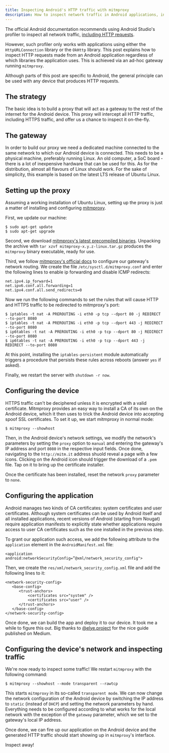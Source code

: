 ```yaml
---
title: Inspecting Android's HTTP traffic with mitmproxy
description: How to inspect network traffic in Android applications, including SSL-encrypted traffic, with a man-in-the-middle proxy
---
```


The official Android documentation recommends using Android Studio's profiler to
inspect all network traffic, [including HTTP requests](android-networkprofiler).

However, such profiler only works with applications using either the
`HttpURLConnection` library or the `OkHttp` library. This post explains how to 
inspect HTTP requests made from an Android application regardless of which
libraries the application uses. This is achieved via an ad-hoc gateway running 
`mitmproxy`.

Although parts of this post are specific to Android, the general principle can
be used with any device that produces HTTP requests.

## The strategy

The basic idea is to build a proxy that will act as a gateway to the rest of the
internet for the Android device. This proxy will intercept all HTTP traffic,
including HTTPS traffic, and offer us a chance to inspect it on-the-fly.

## The gateway

In order to build our proxy we need a dedicated machine connected to the same
network to which our Android device is connected. This needs to be a physical
machine, preferably running Linux. An old computer, a SoC board - there is a
lot of inexpensive hardware that can be used for this. As for the distribution,
almost all flavours of Linux should work. For the sake of simplicity, this
example is based on the latest LTS release of Ubuntu Linux.

## Setting up the proxy

Assuming a working installation of Ubuntu Linux, setting up the proxy is just a
matter of installing and configuring [mitmproxy](https://mitmproxy.org).

First, we update our machine:

    $ sudo apt-get update
    $ sudo apt-get upgrade

Second, we download [mitmproxy's latest precompiled
binaries](https://github.com/mitmproxy/mitmproxy/releases). Unpacking the 
archive with `tar xzvf mitmproxy-x.y.z-linux.tar.gz` produces the 
`mitmproxy` binary executable, ready for use.

Third, we follow [mitmproxy's official docs](mitmproxy-transparentmode) to
configure our gateway's network routing. We create the file 
`/etc/sysctl.d/mitmproxy.conf` and enter the following lines to enable ip 
forwarding and disable ICMP redirects:

    net.ipv4.ip_forward=1
    net.ipv6.conf.all.forwarding=1
    net.ipv4.conf.all.send_redirects=0

Now we run the following commands to set the rules that will cause HTTP and 
HTTPS traffic to be redirected to mitmproxy's port:

    $ iptables -t nat -A PREROUTING -i eth0 -p tcp --dport 80 -j REDIRECT --to-port 8080
    $ iptables -t nat -A PREROUTING -i eth0 -p tcp --dport 443 -j REDIRECT --to-port 8080
    $ ip6tables -t nat -A PREROUTING -i eth0 -p tcp --dport 80 -j REDIRECT --to-port 8080
    $ ip6tables -t nat -A PREROUTING -i eth0 -p tcp --dport 443 -j REDIRECT --to-port 8080

At this point, installing the `iptables-persistent` module automatically
triggers a procedure that persists these rules across reboots (answer `yes` 
if asked). 

Finally, we restart the server with `shutdown -r now`.

## Configuring the device

HTTPS traffic can't be deciphered unless it is encrypted with a valid
certificate. Mitmproxy provides an easy way to install a CA of its own on the 
Android device, which it then uses to trick the Android device into accepting 
spoof SSL certificates. To set it up, we start mitmproxy in normal mode:

    $ mitmproxy --showhost

Then, in the Android device's network settings, we modify the network's 
parameters by setting the `proxy` option to `manual` and entering the gateway's 
IP address and port `8080` in the respective input fields. Once done, navigating 
to the `http://mitm.it` address shuold reveal a page with a few icons. Clicking
on the Android icon should trigger the download of a `.pem` file. Tap on it to 
bring up the certificate installer.

Once the certificate has been installed, reset the network `proxy` parameter to
`none`.

## Configuring the application

Android manages two kinds of CA certificates: system certificates and user
certificates. Although system certificates can be used by Android itself and 
all installed applications, recent versions of Android (starting from Nougat)
require application manifests to explicitly state whether applications require
access to user CA certificates such as the one installed in the previous step.

To grant our application such access, we add the following attribute to the
`application` element in the `AndroidManifest.xml` file:

    <application android:networkSecurityConfig=”@xml/network_security_config">

Then, we create the `res/xml/network_security_config.xml` file and add the
following lines to it:

    <network-security-config>    
       <base-config>  
          <trust-anchors>
              <certificates src="system" />
              <certificates src="user" />
          </trust-anchors>
       </base-config>
    </network-security-config>

Once done, we can build the app and deploy it to our device. It took me a while
to figure this out. Big thanks to [@elye.project](https://medium.com/@elye.project/android-nougat-charlesing-ssl-network-efa0951e66de)
for the nice guide published on Medium.

## Configuring the device's network and inspecting traffic

We're now ready to inspect some traffic! We restart `mitmproxy` with the 
following command:

    $ mitmproxy --showhost --mode transparent --rawtcp

This starts `mitmproxy` in its so-called `transparent mode`. We can now change 
the network configuration of the Android device by switching the IP address to 
`static` (instead of `DHCP`) and setting the network parameters by hand. 
Everything needs to be configured according to what works for the local network
with the exception of the `gateway` parameter, which we set to the gateway's
local IP address.

Once done, we can fire up our application on the Android device and the
generated HTTP traffic should start showing up in `mitmproxy`'s interface. 

Inspect away!

[mitmproxy-transparentmode]: https://mitmproxy.org/docs/latest/howto-transparent/
[android-networkprofiler]: https://developer.android.com/studio/profile/network-profiler.html

